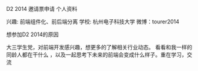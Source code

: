 D2 2014 邀请票申请
个人资料

兴趣: 前端组件化、前后端分离
学校: 杭州电子科技大学
微博：tourer2014


想参加D2 2014的原因

大三学生党，对前端开发感兴趣，想更多的了解相关行业动态。 看看和我一样的同龄人都在干什么
，以及一起思考下未来的前端会变成什么样子。重在学习，交流
